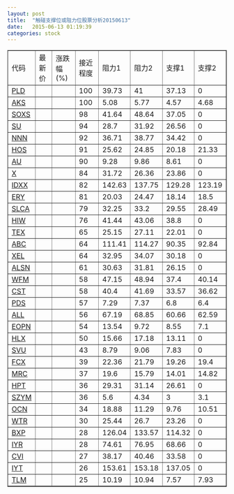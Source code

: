 ```yaml
---
layout: post
title:  "触碰支撑位或阻力位股票分析20150613"
date:   2015-06-13 01:19:39
categories: stock
---
```

<script type="text/javascript">
var stockList = []
stockList.push('gb_pld');
stockList.push('gb_aks');
stockList.push('gb_soxs');
stockList.push('gb_su');
stockList.push('gb_nnn');
stockList.push('gb_hos');
stockList.push('gb_au');
stockList.push('gb_x');
stockList.push('gb_idxx');
stockList.push('gb_ery');
stockList.push('gb_slca');
stockList.push('gb_hiw');
stockList.push('gb_tex');
stockList.push('gb_abc');
stockList.push('gb_xel');
stockList.push('gb_alsn');
stockList.push('gb_wfm');
stockList.push('gb_cst');
stockList.push('gb_pds');
stockList.push('gb_all');
stockList.push('gb_eopn');
stockList.push('gb_hlx');
stockList.push('gb_svu');
stockList.push('gb_fcx');
stockList.push('gb_mrc');
stockList.push('gb_hpt');
stockList.push('gb_szym');
stockList.push('gb_ocn');
stockList.push('gb_wtr');
stockList.push('gb_bxp');
stockList.push('gb_iyr');
stockList.push('gb_cvi');
stockList.push('gb_iyt');
stockList.push('gb_tlm');
</script>
<table border="1">
 <tr>
 <td>代码</td>
 <td>最新价</td>
 <td>涨跌幅(%)</td>
 <td>接近程度</td>
 <td>阻力1</td>
 <td>阻力2</td>
 <td>支撑1</td>
 <td>支撑2</td>
</tr>
  <tr id="pld" class="red">
  <td><a href="http://stock.finance.sina.com.cn/usstock/quotes/PLD.html" target="_blank">PLD</a></td><td></td><td></td><td>100</td><td>39.73</td><td>41</td><td>37.13</td><td>0</td></tr>
  <tr id="aks" class="red">
  <td><a href="http://stock.finance.sina.com.cn/usstock/quotes/AKS.html" target="_blank">AKS</a></td><td></td><td></td><td>100</td><td>5.08</td><td>5.77</td><td>4.57</td><td>4.68</td></tr>
  <tr id="soxs" class="red">
  <td><a href="http://stock.finance.sina.com.cn/usstock/quotes/SOXS.html" target="_blank">SOXS</a></td><td></td><td></td><td>98</td><td>41.64</td><td>48.64</td><td>37.05</td><td>0</td></tr>
  <tr id="su" class="red">
  <td><a href="http://stock.finance.sina.com.cn/usstock/quotes/SU.html" target="_blank">SU</a></td><td></td><td></td><td>94</td><td>28.7</td><td>31.92</td><td>26.56</td><td>0</td></tr>
  <tr id="nnn" class="red">
  <td><a href="http://stock.finance.sina.com.cn/usstock/quotes/NNN.html" target="_blank">NNN</a></td><td></td><td></td><td>92</td><td>36.71</td><td>38.77</td><td>34.42</td><td>0</td></tr>
  <tr id="hos" class="green">
  <td><a href="http://stock.finance.sina.com.cn/usstock/quotes/HOS.html" target="_blank">HOS</a></td><td></td><td></td><td>91</td><td>25.62</td><td>24.85</td><td>20.18</td><td>21.33</td></tr>
  <tr id="au" class="red">
  <td><a href="http://stock.finance.sina.com.cn/usstock/quotes/AU.html" target="_blank">AU</a></td><td></td><td></td><td>90</td><td>9.28</td><td>9.86</td><td>8.61</td><td>0</td></tr>
  <tr id="x" class="green">
  <td><a href="http://stock.finance.sina.com.cn/usstock/quotes/X.html" target="_blank">X</a></td><td></td><td></td><td>84</td><td>31.72</td><td>26.36</td><td>23.86</td><td>0</td></tr>
  <tr id="idxx" class="green">
  <td><a href="http://stock.finance.sina.com.cn/usstock/quotes/IDXX.html" target="_blank">IDXX</a></td><td></td><td></td><td>82</td><td>142.63</td><td>137.75</td><td>129.28</td><td>123.19</td></tr>
  <tr id="ery" class="red">
  <td><a href="http://stock.finance.sina.com.cn/usstock/quotes/ERY.html" target="_blank">ERY</a></td><td></td><td></td><td>81</td><td>20.03</td><td>24.47</td><td>18.14</td><td>18.5</td></tr>
  <tr id="slca" class="red">
  <td><a href="http://stock.finance.sina.com.cn/usstock/quotes/SLCA.html" target="_blank">SLCA</a></td><td></td><td></td><td>79</td><td>32.25</td><td>33.2</td><td>29.55</td><td>28.49</td></tr>
  <tr id="hiw" class="red">
  <td><a href="http://stock.finance.sina.com.cn/usstock/quotes/HIW.html" target="_blank">HIW</a></td><td></td><td></td><td>76</td><td>41.44</td><td>43.06</td><td>38.8</td><td>0</td></tr>
  <tr id="tex" class="red">
  <td><a href="http://stock.finance.sina.com.cn/usstock/quotes/TEX.html" target="_blank">TEX</a></td><td></td><td></td><td>65</td><td>25.15</td><td>27.11</td><td>22.01</td><td>0</td></tr>
  <tr id="abc" class="red">
  <td><a href="http://stock.finance.sina.com.cn/usstock/quotes/ABC.html" target="_blank">ABC</a></td><td></td><td></td><td>64</td><td>111.41</td><td>114.27</td><td>90.35</td><td>92.84</td></tr>
  <tr id="xel" class="red">
  <td><a href="http://stock.finance.sina.com.cn/usstock/quotes/XEL.html" target="_blank">XEL</a></td><td></td><td></td><td>64</td><td>32.95</td><td>34.07</td><td>30.18</td><td>0</td></tr>
  <tr id="alsn" class="red">
  <td><a href="http://stock.finance.sina.com.cn/usstock/quotes/ALSN.html" target="_blank">ALSN</a></td><td></td><td></td><td>61</td><td>30.63</td><td>31.81</td><td>26.15</td><td>0</td></tr>
  <tr id="wfm" class="green">
  <td><a href="http://stock.finance.sina.com.cn/usstock/quotes/WFM.html" target="_blank">WFM</a></td><td></td><td></td><td>58</td><td>47.15</td><td>48.94</td><td>37.4</td><td>40.14</td></tr>
  <tr id="cst" class="red">
  <td><a href="http://stock.finance.sina.com.cn/usstock/quotes/CST.html" target="_blank">CST</a></td><td></td><td></td><td>58</td><td>40.4</td><td>41.69</td><td>33.57</td><td>36.62</td></tr>
  <tr id="pds" class="green">
  <td><a href="http://stock.finance.sina.com.cn/usstock/quotes/PDS.html" target="_blank">PDS</a></td><td></td><td></td><td>57</td><td>7.29</td><td>7.37</td><td>6.8</td><td>6.4</td></tr>
  <tr id="all" class="green">
  <td><a href="http://stock.finance.sina.com.cn/usstock/quotes/ALL.html" target="_blank">ALL</a></td><td></td><td></td><td>56</td><td>67.19</td><td>68.85</td><td>60.66</td><td>62.59</td></tr>
  <tr id="eopn" class="green">
  <td><a href="http://stock.finance.sina.com.cn/usstock/quotes/EOPN.html" target="_blank">EOPN</a></td><td></td><td></td><td>54</td><td>13.54</td><td>9.72</td><td>8.55</td><td>7.1</td></tr>
  <tr id="hlx" class="red">
  <td><a href="http://stock.finance.sina.com.cn/usstock/quotes/HLX.html" target="_blank">HLX</a></td><td></td><td></td><td>50</td><td>15.66</td><td>17.18</td><td>13.11</td><td>0</td></tr>
  <tr id="svu" class="red">
  <td><a href="http://stock.finance.sina.com.cn/usstock/quotes/SVU.html" target="_blank">SVU</a></td><td></td><td></td><td>43</td><td>8.79</td><td>9.06</td><td>7.83</td><td>0</td></tr>
  <tr id="fcx" class="green">
  <td><a href="http://stock.finance.sina.com.cn/usstock/quotes/FCX.html" target="_blank">FCX</a></td><td></td><td></td><td>39</td><td>22.36</td><td>21.79</td><td>19.26</td><td>19.4</td></tr>
  <tr id="mrc" class="red">
  <td><a href="http://stock.finance.sina.com.cn/usstock/quotes/MRC.html" target="_blank">MRC</a></td><td></td><td></td><td>37</td><td>19.6</td><td>15.79</td><td>14.01</td><td>14.82</td></tr>
  <tr id="hpt" class="green">
  <td><a href="http://stock.finance.sina.com.cn/usstock/quotes/HPT.html" target="_blank">HPT</a></td><td></td><td></td><td>36</td><td>29.31</td><td>31.14</td><td>26.61</td><td>0</td></tr>
  <tr id="szym" class="green">
  <td><a href="http://stock.finance.sina.com.cn/usstock/quotes/SZYM.html" target="_blank">SZYM</a></td><td></td><td></td><td>36</td><td>5.6</td><td>4.34</td><td>3</td><td>3.1</td></tr>
  <tr id="ocn" class="green">
  <td><a href="http://stock.finance.sina.com.cn/usstock/quotes/OCN.html" target="_blank">OCN</a></td><td></td><td></td><td>34</td><td>18.88</td><td>11.29</td><td>9.76</td><td>10.51</td></tr>
  <tr id="wtr" class="red">
  <td><a href="http://stock.finance.sina.com.cn/usstock/quotes/WTR.html" target="_blank">WTR</a></td><td></td><td></td><td>30</td><td>25.44</td><td>26.7</td><td>23.26</td><td>0</td></tr>
  <tr id="bxp" class="green">
  <td><a href="http://stock.finance.sina.com.cn/usstock/quotes/BXP.html" target="_blank">BXP</a></td><td></td><td></td><td>28</td><td>126.04</td><td>133.57</td><td>114.32</td><td>0</td></tr>
  <tr id="iyr" class="red">
  <td><a href="http://stock.finance.sina.com.cn/usstock/quotes/IYR.html" target="_blank">IYR</a></td><td></td><td></td><td>28</td><td>74.61</td><td>76.95</td><td>68.66</td><td>0</td></tr>
  <tr id="cvi" class="red">
  <td><a href="http://stock.finance.sina.com.cn/usstock/quotes/CVI.html" target="_blank">CVI</a></td><td></td><td></td><td>27</td><td>38.17</td><td>40.46</td><td>33.58</td><td>0</td></tr>
  <tr id="iyt" class="red">
  <td><a href="http://stock.finance.sina.com.cn/usstock/quotes/IYT.html" target="_blank">IYT</a></td><td></td><td></td><td>26</td><td>153.61</td><td>153.18</td><td>137.05</td><td>0</td></tr>
  <tr id="tlm" class="green">
  <td><a href="http://stock.finance.sina.com.cn/usstock/quotes/TLM.html" target="_blank">TLM</a></td><td></td><td></td><td>25</td><td>10.19</td><td>10.94</td><td>7.57</td><td>7.93</td></tr>
</table>
